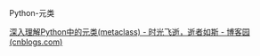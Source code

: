 Python-元类



[深入理解Python中的元类(metaclass) - 时光飞逝，逝者如斯 - 博客园 (cnblogs.com)](https://www.cnblogs.com/JetpropelledSnake/p/9094103.html)